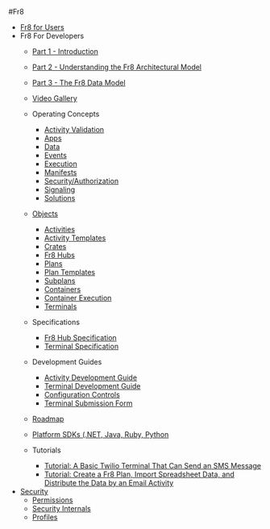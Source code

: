 #Fr8  

* [Fr8 for Users](https://github.com/Fr8org/Fr8Core/blob/master/Docs/ForUsers/Fr8ForUsers.md)  
* Fr8 For Developers  
    - [Part 1 - Introduction](https://github.com/Fr8org/Fr8Core/blob/master/Docs/ForDevelopers/Introduction.md)   
    - [Part 2 - Understanding the Fr8 Architectural Model](https://github.com/Fr8org/Fr8Core/blob/master/Docs/ForDevelopers/ArchitecturalModel.md)   
    - [Part 3 - The Fr8 Data Model](https://github.com/Fr8org/Fr8Core/blob/master/Docs/ForDevelopers/DataModel.md)  
    - [Video Gallery](https://github.com/Fr8org/Fr8Core/blob/master/Docs/ForDevelopers/VideoGallery.md)
    
    - Operating Concepts
        * [Activity Validation](https://github.com/Fr8org/Fr8Core/blob/master/Docs/ForDevelopers/OperatingConcepts/ActivitiesValidation.md)
        * [Apps](https://github.com/Fr8org/Fr8Core/blob/master/Docs/ForDevelopers/OperatingConcepts/Apps.md)
        * [Data](https://github.com/Fr8org/Fr8Core/blob/master/Docs/ForDevelopers/OperatingConcepts/TypesOfFr8.md)   
        * [Events](https://github.com/Fr8org/Fr8Core/blob/master/Docs/ForDevelopers/OperatingConcepts/Events.md)  
        * [Execution](https://github.com/Fr8org/Fr8Core/blob/master/Docs/ForDevelopers/OperatingConcepts/PlanExecution.md)
        * [Manifests](https://github.com/Fr8org/Fr8Core/blob/master/Docs/ForDevelopers/Objects/CratesManifest.md)
        * [Security/Authorization](https://github.com/Fr8org/Fr8Core/blob/master/Docs/ForDevelopers/OperatingConcepts/Authorization.md)
        * [Signaling](https://github.com/Fr8org/Fr8Core/blob/master/Docs/ForDevelopers/OperatingConcepts/Signaling.md)
        * [Solutions](https://github.com/Fr8org/Fr8Core/blob/master/Docs/ForDevelopers/OperatingConcepts/Solutions)
       
    - [Objects](ForDevelopers/Objects/Objects.md)  
        * [Activities](ForDevelopers/Objects/Activities.md)  
        * [Activity Templates](ForDevelopers/Objects/ActivityTemplates.md)  
        * [Crates](https://github.com/Fr8org/Fr8Core/blob/master/Docs/ForDevelopers/Objects/Fr8Crates.md)  
        * [Fr8 Hubs](https://github.com/Fr8org/Fr8Core/blob/master/Docs/ForDevelopers/Objects/Fr8Hubs.md)  
        * [Plans](https://github.com/Fr8org/Fr8Core/blob/master/Docs/ForDevelopers/Objects/Plans.md)  
        * [Plan Templates](https://github.com/Fr8org/Fr8Core/blob/master/Docs/ForDevelopers/Objects/Plans/PlanTemplates.md)
        * [Subplans](https://github.com/Fr8org/Fr8Core/blob/master/Docs/ForDevelopers/Objects/Subplans.md)  
        * [Containers](https://github.com/Fr8org/Fr8Core/blob/master/Docs/ForDevelopers/Objects/Containers.md)  
        * [Container Execution](https://github.com/Fr8org/Fr8Core/blob/master/Docs/ForDevelopers/Objects/ContainerExecution.md)  
        * [Terminals](https://github.com/Fr8org/Fr8Core/blob/master/Docs/ForDevelopers/Objects/Terminals.md)        
    - Specifications  
        * [Fr8 Hub Specification](https://github.com/Fr8org/Fr8Core/blob/master/Docs/ForDevelopers/Specifications/Fr8HubSpecification.md)  
        * [Terminal Specification](https://github.com/Fr8org/Fr8Core/blob/master/Docs/ForDevelopers/Specifications/TerminalSpecification.md)  
    - Development Guides  
        * [Activity Development Guide](https://github.com/Fr8org/Fr8Core/blob/master/Docs/ForDevelopers/DevelopmentGuides/ActivityDevelopmentGuide.md)  
        * [Terminal Development Guide](https://github.com/Fr8org/Fr8Core/blob/master/Docs/ForDevelopers/DevelopmentGuides/TerminalDevelopmentGuide.md)  
        * [Configuration Controls](https://github.com/Fr8org/Fr8Core/blob/master/Docs/ForDevelopers/DevelopmentGuides/ConfigurationControls.md)    
        * [Terminal Submission Form](https://docs.google.com/forms/d/1hDWlcdoQO0nBLsBcyiywxpMldFDpXHAqXHWc3fT8C4Y/viewform)
    - [Roadmap](https://github.com/Fr8org/Fr8Core/blob/master/Docs/Roadmap)
    - [Platform SDKs (.NET, Java, Ruby, Python](https://github.com/Fr8org/Fr8Core/blob/docs5/Docs/ForDevelopers/SDKHome.md)
        
    - Tutorials  
        * [Tutorial: A Basic Twilio Terminal That Can Send an SMS Message](https://github.com/Fr8org/Fr8Core/blob/master/Docs/ForDevelopers/Tutorials/TwilioTutorial.md)    
        * [Tutorial: Create a Fr8 Plan, Import Spreadsheet Data, and Distribute the Data by an Email Activity](https://github.com/Fr8org/Fr8Core/blob/master/Docs/ForDevelopers/Tutorials/CreateImportDistributeTutorial.md)    
* [Security](https://github.com/Fr8org/Fr8Core/blob/master/Docs/Security/SecurityOverview.md)  
    * [Permissions](https://github.com/Fr8org/Fr8Core/blob/master/Docs/Security/Permissions.md)
    * [Security Internals](https://github.com/Fr8org/Fr8Core/blob/master/Docs/Security/SecurityInternals.md)
    * [Profiles](https://github.com/Fr8org/Fr8Core/blob/master/Docs/Security/Profiles.md)
